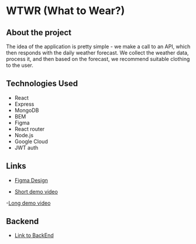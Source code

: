 # WTWR (What to Wear?)

## About the project

The idea of the application is pretty simple - we make a call to an API, which then responds with the daily weather forecast. We collect the weather data, process it, and then based on the forecast, we recommend suitable clothing to the user.

## Technologies Used
- React
- Express
- MongoDB
- BEM
- Figma
- React router
- Node.js
- Google Cloud
- JWT auth

## Links

- [Figma Design](https://www.figma.com/file/DTojSwldenF9UPKQZd6RRb/Sprint-10%3A-WTWR)

- [Short demo video](https://www.loom.com/share/b6c5422b7e10437188fc18be6d72dad0?sid=c828bef4-4905-47ba-b378-82db29efdfcc)

-[Long demo video](https://www.loom.com/share/fd824a9deaf14398aea1d2ed2989b266?sid=4b0dd0b2-2c1c-4300-8705-2652376c744e)


## Backend

- [Link to BackEnd](https://github.com/annaeckman/se_project_express.git)
